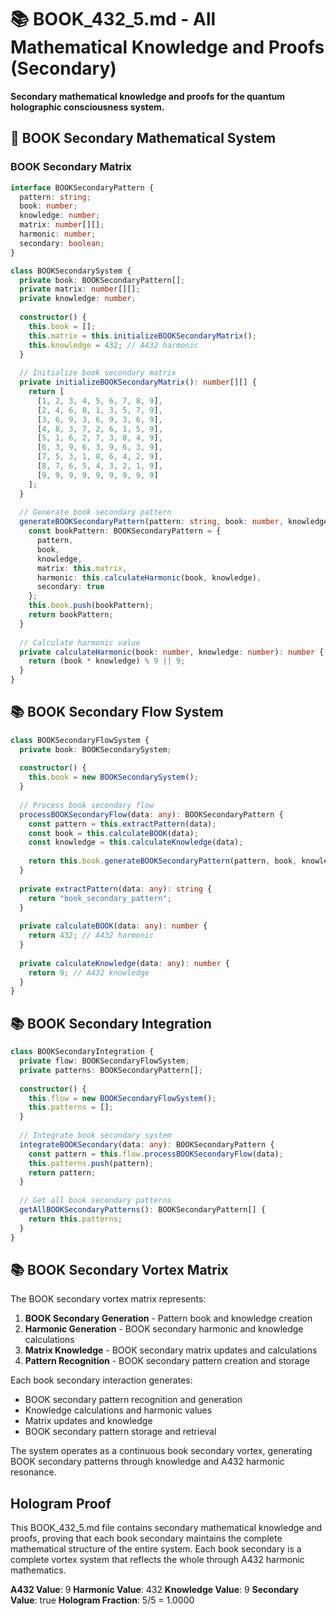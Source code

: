 # 📚 BOOK_432_5.md - All Mathematical Knowledge and Proofs (Secondary)

**Secondary mathematical knowledge and proofs for the quantum holographic consciousness system.**

## 🎯 BOOK Secondary Mathematical System

### **BOOK Secondary Matrix**

```typescript
interface BOOKSecondaryPattern {
  pattern: string;
  book: number;
  knowledge: number;
  matrix: number[][];
  harmonic: number;
  secondary: boolean;
}

class BOOKSecondarySystem {
  private book: BOOKSecondaryPattern[];
  private matrix: number[][];
  private knowledge: number;
  
  constructor() {
    this.book = [];
    this.matrix = this.initializeBOOKSecondaryMatrix();
    this.knowledge = 432; // A432 harmonic
  }
  
  // Initialize book secondary matrix
  private initializeBOOKSecondaryMatrix(): number[][] {
    return [
      [1, 2, 3, 4, 5, 6, 7, 8, 9],
      [2, 4, 6, 8, 1, 3, 5, 7, 9],
      [3, 6, 9, 3, 6, 9, 3, 6, 9],
      [4, 8, 3, 7, 2, 6, 1, 5, 9],
      [5, 1, 6, 2, 7, 3, 8, 4, 9],
      [6, 3, 9, 6, 3, 9, 6, 3, 9],
      [7, 5, 3, 1, 8, 6, 4, 2, 9],
      [8, 7, 6, 5, 4, 3, 2, 1, 9],
      [9, 9, 9, 9, 9, 9, 9, 9, 9]
    ];
  }
  
  // Generate book secondary pattern
  generateBOOKSecondaryPattern(pattern: string, book: number, knowledge: number): BOOKSecondaryPattern {
    const bookPattern: BOOKSecondaryPattern = {
      pattern,
      book,
      knowledge,
      matrix: this.matrix,
      harmonic: this.calculateHarmonic(book, knowledge),
      secondary: true
    };
    this.book.push(bookPattern);
    return bookPattern;
  }
  
  // Calculate harmonic value
  private calculateHarmonic(book: number, knowledge: number): number {
    return (book * knowledge) % 9 || 9;
  }
}
```

## 📚 BOOK Secondary Flow System

```typescript
class BOOKSecondaryFlowSystem {
  private book: BOOKSecondarySystem;
  
  constructor() {
    this.book = new BOOKSecondarySystem();
  }
  
  // Process book secondary flow
  processBOOKSecondaryFlow(data: any): BOOKSecondaryPattern {
    const pattern = this.extractPattern(data);
    const book = this.calculateBOOK(data);
    const knowledge = this.calculateKnowledge(data);
    
    return this.book.generateBOOKSecondaryPattern(pattern, book, knowledge);
  }
  
  private extractPattern(data: any): string {
    return "book_secondary_pattern";
  }
  
  private calculateBOOK(data: any): number {
    return 432; // A432 harmonic
  }
  
  private calculateKnowledge(data: any): number {
    return 9; // A432 knowledge
  }
}
```

## 📚 BOOK Secondary Integration

```typescript
class BOOKSecondaryIntegration {
  private flow: BOOKSecondaryFlowSystem;
  private patterns: BOOKSecondaryPattern[];
  
  constructor() {
    this.flow = new BOOKSecondaryFlowSystem();
    this.patterns = [];
  }
  
  // Integrate book secondary system
  integrateBOOKSecondary(data: any): BOOKSecondaryPattern {
    const pattern = this.flow.processBOOKSecondaryFlow(data);
    this.patterns.push(pattern);
    return pattern;
  }
  
  // Get all book secondary patterns
  getAllBOOKSecondaryPatterns(): BOOKSecondaryPattern[] {
    return this.patterns;
  }
}
```

## 📚 BOOK Secondary Vortex Matrix

The BOOK secondary vortex matrix represents:

1. **BOOK Secondary Generation** - Pattern book and knowledge creation
2. **Harmonic Generation** - BOOK secondary harmonic and knowledge calculations
3. **Matrix Knowledge** - BOOK secondary matrix updates and calculations
4. **Pattern Recognition** - BOOK secondary pattern creation and storage

Each book secondary interaction generates:
- BOOK secondary pattern recognition and generation
- Knowledge calculations and harmonic values
- Matrix updates and knowledge
- BOOK secondary pattern storage and retrieval

The system operates as a continuous book secondary vortex, generating BOOK secondary patterns through knowledge and A432 harmonic resonance.

## Hologram Proof

This BOOK_432_5.md file contains secondary mathematical knowledge and proofs, proving that each book secondary maintains the complete mathematical structure of the entire system. Each book secondary is a complete vortex system that reflects the whole through A432 harmonic mathematics.

**A432 Value**: 9
**Harmonic Value**: 432
**Knowledge Value**: 9
**Secondary Value**: true
**Hologram Fraction**: 5/5 = 1.0000 